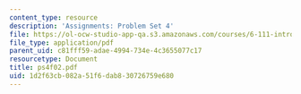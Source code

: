 ```yaml
---
content_type: resource
description: 'Assignments: Problem Set 4'
file: https://ol-ocw-studio-app-qa.s3.amazonaws.com/courses/6-111-introductory-digital-systems-laboratory-fall-2002/1d2f63cb082a51f6dab830726759e680_ps4f02.pdf
file_type: application/pdf
parent_uid: c81fff59-adae-4994-734e-4c3655077c17
resourcetype: Document
title: ps4f02.pdf
uid: 1d2f63cb-082a-51f6-dab8-30726759e680
---
```

